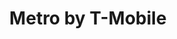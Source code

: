 ---
title: "Metro by T-Mobile"
url: /detroit/metro-by-t-mobile-east-jefferson-avenue-3/
shop: Handy
---